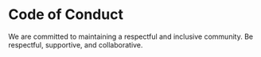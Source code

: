 # Code of Conduct
We are committed to maintaining a respectful and inclusive community.
Be respectful, supportive, and collaborative.
